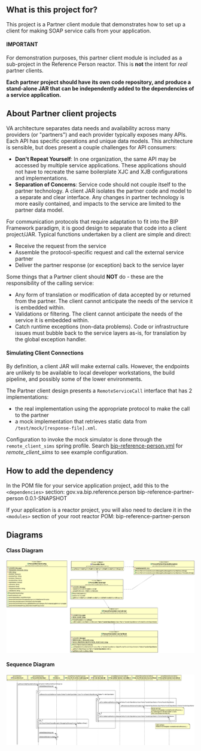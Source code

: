 ## What is this project for?
This project is a Partner client module that demonstrates how to set up a client for making SOAP service calls from your application.

#### IMPORTANT

For demonstration purposes, this partner client module is included as a sub-project in the Reference Person reactor.  This is **not** the intent for *real* partner clients.

**Each partner project should have its own code repository, and produce a stand-alone JAR that can be independently added to the dependencies of a service application.**

## About Partner client projects
VA architecture separates data needs and availability across many providers (or "partners") and each provider typically exposes many APIs. Each API has specific operations and unique data models. This architecture is sensible, but does present a couple challenges for API consumers:

- **Don't Repeat Yourself**: In one organization, the same API may be accessed by multiple service applications. These applications should not have to recreate the same boilerplate XJC and XJB configurations and implementations.
- **Separation of Concerns**: Service code should not couple itself to the partner technology. A client JAR isolates the partner code and model to a separate and clear interface. Any changes in partner technology is more easily contained, and impacts to the service are limited to the partner data model.

For communication protocols that require adaptation to fit into the BIP Framework paradigm, it is good design to separate that code into a client project/JAR. Typical functions undertaken by a client are simple and direct:
* Receive the request from the service
* Assemble the protocol-specific request and call the external service partner
* Deliver the partner response (or exception) back to the service layer

Some things that a Partner client should **NOT** do - these are the responsibility of the calling service:
* Any form of translation or modification of data accepted by or returned from the partner.  The client cannot anticipate the needs of the service it is embedded within.
* Validations or filtering. The client cannot anticipate the needs of the service it is embedded within.
* Catch runtime exceptions (non-data problems). Code or infrastructure issues must bubble back to the service layers as-is, for translation by the global exception handler.

#### Simulating Client Connections

By definition, a client JAR will make external calls. However, the endpoints are unlikely to be available to local developer workstations, the build pipeline, and possibly some of the lower environments.

The Partner client design presents a `RemoteServiceCall` interface that has 2 implementations:
- the real implementation using the appropriate protocol to make the call to the partner
- a mock implementation that retrieves static data from `/test/mock/[response-file].xml`.

Configuration to invoke the mock simulator is done through the `remote_client_sims` spring profile. Search [bip-reference-person.yml](https://github.ec.va.gov/EPMO/bip-ocp-ref-spring-boot/blob/master/bip-reference-person/src/main/resources/bip-reference-person.yml) for *remote_client_sims* to see example configuration.

## How to add the dependency
In the POM file for your service application project, add this to the `<dependencies>` section:
	<dependency>
		<groupId>gov.va.bip.reference.person</groupId>
		<artifactId>bip-reference-partner-person</artifactId>
		<version>0.0.1-SNAPSHOT</version>
	</dependency>

If your application is a reactor project, you will also need to declare it in the `<modules>` section of your root reactor POM:
	<module>bip-reference-partner-person</module>

## Diagrams

#### Class Diagram
<img src = "/docs/images/bip-reference-partner-person.png">

#### Sequence Diagram
<img src = "/docs/images/sd-reference-person-client-partner.png">

